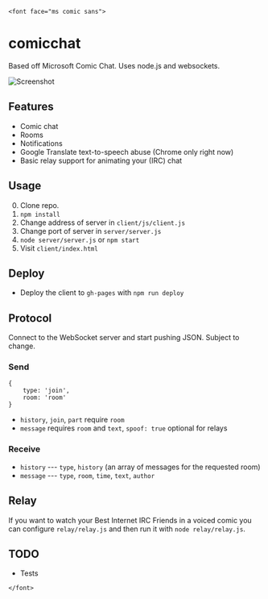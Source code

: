 `<font face="ms comic sans">`

# comicchat

Based off Microsoft Comic Chat. Uses node.js and websockets.

![Screenshot](http://i.imgur.com/J1k7iwn.png)

## Features

* Comic chat
* Rooms
* Notifications
* Google Translate text-to-speech abuse (Chrome only right now)
* Basic relay support for animating your (IRC) chat

## Usage

0. Clone repo.
1. `npm install`
2. Change address of server in `client/js/client.js`
3. Change port of server in `server/server.js`
4. `node server/server.js` or `npm start`
5. Visit `client/index.html`

## Deploy

* Deploy the client to `gh-pages` with `npm run deploy`

## Protocol

Connect to the WebSocket server and start pushing JSON. Subject to change.

### Send

    {
        type: 'join',
        room: 'room'
    }

* `history`, `join`, `part` require `room`
* `message` requires `room` and `text`, `spoof: true` optional for relays

### Receive

* `history` --- `type`, `history` (an array of messages for the requested room)
* `message` --- `type`, `room`, `time`, `text`, `author`

## Relay

If you want to watch your Best Internet IRC Friends in a voiced comic you can configure `relay/relay.js` and then run it with `node relay/relay.js`.

## TODO

* Tests

`</font>`
